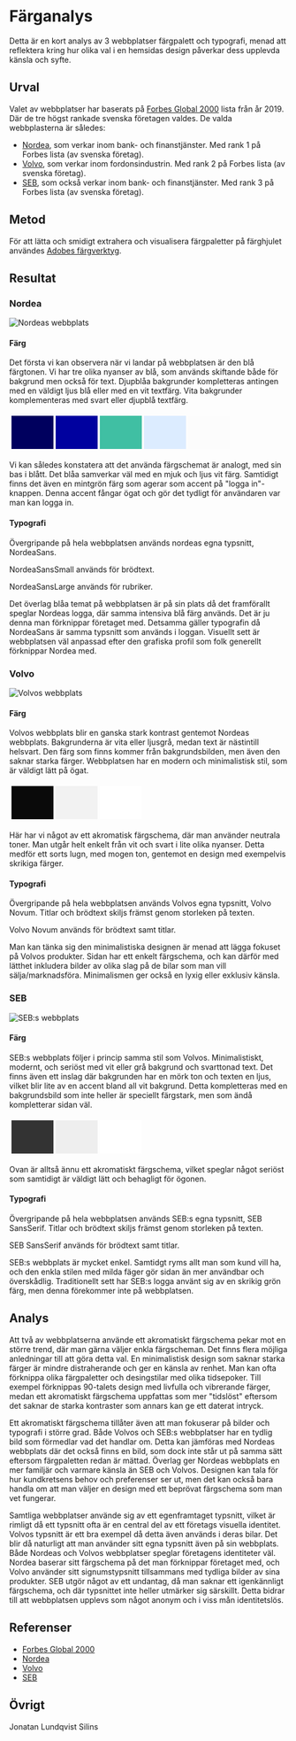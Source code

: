 Färganalys
=======================

Detta är en kort analys av 3 webbplatser färgpalett och typografi, menad att reflektera kring hur olika val i en hemsidas design påverkar dess upplevda känsla och syfte.


Urval
-----------------------

Valet av webbplatser har baserats på [Forbes Global 2000](https://en.wikipedia.org/wiki/List_of_largest_Swedish_companies#2019_Forbes_list) lista från år 2019. Där de tre högst rankade svenska företagen valdes.
De valda webbplasterna är således:
- [Nordea](https://www.nordea.se/), som verkar inom bank- och finanstjänster. Med rank 1 på Forbes lista (av svenska företag).
- [Volvo](https://www.volvocars.com/se/), som verkar inom fordonsindustrin. Med rank 2 på Forbes lista (av svenska företag).
- [SEB](https://seb.se/), som också verkar inom bank- och finanstjänster. Med rank 3 på Forbes lista (av svenska företag).

Metod
-----------------------

För att lätta och smidigt extrahera och visualisera färgpaletter på färghjulet användes [Adobes färgverktyg](https://color.adobe.com/sv/create/color-wheel).

Resultat
-----------------------

### **Nordea**

![Nordeas webbplats](../assets/img/nordea.png)

#### Färg
Det första vi kan observera när vi landar på webbplatsen är den blå färgtonen. Vi har tre olika nyanser av blå, som används skiftande både för bakgrund men också för text.
Djupblåa bakgrunder kompletteras antingen med en väldigt ljus blå eller med en vit textfärg.
Vita bakgrunder komplementeras med svart eller djupblå textfärg.

<table style="border-spacing: 4px; border-collapse: separate">
<tr>
<td style="height: 60px; width: 60px; background-color: #00005e">
<td style="height: 60px; width: 60px; background-color: #00019f">
<td style="height: 60px; width: 60px; background-color: #40bfa3">
<td style="height: 60px; width: 60px; background-color: #DCECFF">
<td style="height: 60px; width: 60px; background-color: #fcfcfc">
</tr>
</table>

Vi kan således konstatera att det använda färgschemat är analogt, med sin bas i blått. Det blåa samverkar väl med en mjuk och ljus vit färg. 
Samtidigt finns det även en mintgrön färg som agerar som accent på "logga in"-knappen. Denna accent fångar ögat och gör det tydligt för användaren var man kan logga in.

#### Typografi
Övergripande på hela webbplatsen används nordeas egna typsnitt, NordeaSans.
<div class = "font-display">
    <p class = "nordea-font-small">NordeaSansSmall används för brödtext.</p>
    <p class = "nordea-font-large">NordeaSansLarge används för rubriker.</p>
</div>
Det överlag blåa temat på webbplatsen är på sin plats då det framförallt speglar Nordeas logga, där samma intensiva blå färg används. Det är ju denna man förknippar företaget med. Detsamma gäller typografin då NordeaSans är samma typsnitt som används i loggan.
Visuellt sett är webbplatsen väl anpassad efter den grafiska profil som folk generellt förknippar Nordea med.

### **Volvo**

![Volvos webbplats](../assets/img/volvo.png)

#### Färg
Volvos webbplats blir en ganska stark kontrast gentemot Nordeas webbplats. Bakgrunderna är vita eller ljusgrå, medan text är nästintill helsvart.
Den färg som finns kommer från bakgrundsbilden, men även den saknar starka färger. Webbplatsen har en modern och minimalistisk stil, som är väldigt lätt på ögat. 

<table style="border-spacing: 4px; border-collapse: separate">
<tr>
<td style="height: 60px; width: 60px; background-color: #000000f5">
<td style="height: 60px; width: 60px; background-color: #F2F2F2">
<td style="height: 60px; width: 60px; background-color: #FFFFFF">
</tr>
</table>

Här har vi något av ett akromatisk färgschema, där man använder neutrala toner. Man utgår helt enkelt från vit och svart i lite olika nyanser. Detta medför ett sorts lugn, med mogen ton, gentemot en design med exempelvis skrikiga färger.

#### Typografi
Övergripande på hela webbplatsen används Volvos egna typsnitt, Volvo Novum. Titlar och brödtext skiljs främst genom storleken på texten. 
<div class = "font-display">
    <p class = "volvo-font">Volvo Novum används för brödtext samt titlar.</p>
</div>

Man kan tänka sig den minimalistiska designen är menad att lägga fokuset på Volvos produkter. Sidan har ett enkelt färgschema, och kan därför med lätthet inkludera bilder av olika slag på de bilar som man vill sälja/marknadsföra. Minimalismen ger också en lyxig eller exklusiv känsla.

### **SEB**

![SEB:s webbplats](../assets/img/SEB.png)

#### Färg
SEB:s webbplats följer i princip samma stil som Volvos. Minimalistiskt, modernt, och seriöst med vit eller grå bakgrund och svarttonad text. Det finns även ett inslag där bakgrunden har en mörk ton och texten en ljus, vilket blir lite av en accent bland all vit bakgrund. Detta kompletteras med en bakgrundsbild som inte heller är speciellt färgstark, men som ändå kompletterar sidan väl. 

<table style="border-spacing: 4px; border-collapse: separate">
<tr>
<td style="height: 60px; width: 60px; background-color: #333333">
<td style="height: 60px; width: 60px; background-color: #EEEEEE">
<td style="height: 60px; width: 60px; background-color: #FFFFFF">
</tr>
</table>

Ovan är alltså ännu ett akromatiskt färgschema, vilket speglar något seriöst som samtidigt är väldigt lätt och behagligt för ögonen.

#### Typografi
Övergripande på hela webbplatsen används SEB:s egna typsnitt, SEB SansSerif. Titlar och brödtext skiljs främst genom storleken på texten. 
<div class = "font-display">
    <p class = "seb-font">SEB SansSerif används för brödtext samt titlar.</p>
</div>

SEB:s webbplats är mycket enkel. Samtidgt ryms allt man som kund vill ha, och den enkla stilen med milda fäger gör sidan än mer användbar och överskådlig. 
Traditionellt sett har SEB:s logga använt sig av en skrikig grön färg, men denna förekommer inte på webbplatsen.

Analys
-----------------------

Att två av webbplatserna använde ett akromatiskt färgschema pekar mot en större trend, där man gärna väljer enkla färgscheman. Det finns flera möjliga anledningar till att göra detta val. 
En minimalistisk design som saknar starka färger är mindre distraherande och ger en känsla av renhet. Man kan ofta förknippa olika färgpaletter och desingstilar med olika tidsepoker. Till exempel förknippas 90-talets design med livfulla och vibrerande färger, medan ett akromatiskt färgschema uppfattas som mer "tidslöst" eftersom det saknar de starka kontraster som annars kan ge ett daterat intryck.

Ett akromatiskt färgschema tillåter även att man fokuserar på bilder och typografi i större grad. Både Volvos och SEB:s webbplatser har en tydlig bild som förmedlar vad det handlar om. Detta kan jämföras med Nordeas webbplats där det också finns en bild, som dock inte står ut på samma sätt eftersom färgpaletten redan är mättad.
Överlag ger Nordeas webbplats en mer familjär och varmare känsla än SEB och Volvos. Designen kan tala för hur kundkretsens behov och preferenser ser ut, men det kan också bara handla om att man väljer en design med ett beprövat färgschema som man vet fungerar.

Samtliga webbplatser använde sig av ett egenframtaget typsnitt, vilket är rimligt då ett typsnitt ofta är en central del av ett företags visuella identitet. Volvos typsnitt är ett bra exempel då detta även används i deras bilar. Det blir då naturligt att man använder sitt egna typsnitt även på sin webbplats. 
Både Nordeas och Volvos webbplatser speglar företagens identiteter väl. Nordea baserar sitt färgschema på det man förknippar företaget med, och Volvo använder sitt signumstypsnitt tillsammans med tydliga bilder av sina produkter. SEB utgör något av ett undantag, då man saknar ett igenkännligt färgschema, och där typsnittet inte heller utmärker sig särskillt. Detta bidrar till att webbplatsen upplevs som något anonym och i viss mån identitetslös.

Referenser
-----------------------

- [Forbes Global 2000](https://en.wikipedia.org/wiki/List_of_largest_Swedish_companies#2019_Forbes_list)
- [Nordea](https://www.nordea.se/)
- [Volvo](https://www.volvocars.com/se/)
- [SEB](https://seb.se/)

Övrigt
-----------------------

Jonatan Lundqvist Silins